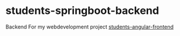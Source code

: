 # students-springboot-backend


Backend For my webdevelopment project [students-angular-frontend](https://github.com/Samate99/students-angular-frontend)


